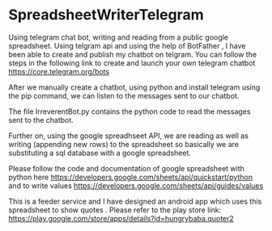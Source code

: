# SpreadsheetWriterTelegram
Using telegram chat bot, writing and reading from a public google spreadsheet. 
Using telgram api and using the help of BotFather , I have been able to create and publish my chatbot on telgram. 
You can follow the steps in the following link to create and launch your own telegram chatbot https://core.telegram.org/bots 


After we manually create a chatbot, using python and install telegram using the pip command, we can listen to the messages sent to our chatbot.

The file IrreverentBot.py contains the python code to read the messages sent to the chatbot. 

Further on, using the google spreadhseet API, we are reading as well as writing (appending new rows) to the spreadsheet so basically we are substituting a sql database with a google spreadsheet.

Please follow the code and documentation of google spreadsheet with python here 
https://developers.google.com/sheets/api/quickstart/python and to write values
https://developers.google.com/sheets/api/guides/values



This is a feeder service and I have designed an android app which uses this spreadsheet to show quotes . Please refer to the play store link: https://play.google.com/store/apps/details?id=hungrybaba.quoter2

